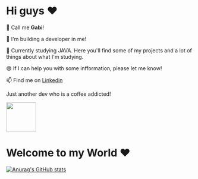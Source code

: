 <h1>Hi guys ♥</h1>

👯 Call me <b>Gabi</b>!

🔭 I'm building a developer in me!

🌱 Currently studying JAVA. Here you'll find some of my projects and a lot of things about what I'm studying.

😄 If I can help you with some infformation, please let me know!

📫 Find me on <a href= "https://www.linkedin.com/in/gabriela-da-costa-rodrigues-05688381/">Linkedin</a>

Just another dev who is a coffee addicted!

<img src="https://media.giphy.com/media/3jVT4U5bilspG/giphy.gif" width="80" height="80" />

<h1>Welcome to my World ♥</h1>

[![Anurag's GitHub stats](https://github-readme-stats.vercel.app/api?gabiircosta=anuraghazra)](https://github.com/anuraghazra/github-readme-stats)

